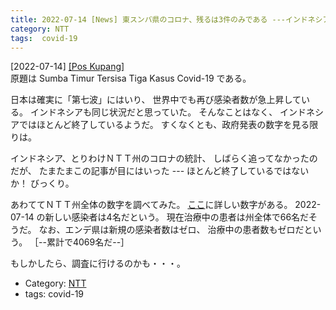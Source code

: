 ```yaml
---
title: 2022-07-14 [News] 東スンバ県のコロナ、残るは3件のみである ---インドネシア、ＮＴＴ州ではコロナはほとんど終焉したような数字だ！調査に行けるかしらん・・・
category: NTT
tags:  covid-19
---
```


[2022-07-14] [[Pos Kupang]](https://kupang.tribunnews.com/2022/07/14/sumba-timur-tersisa-tiga-kasuscovid-19)  
 原題は Sumba Timur Tersisa Tiga Kasus Covid-19 である。

 日本は確実に「第七波」にはいり、
世界中でも再び感染者数が急上昇している。
インドネシアも同じ状況だと思っていた。
そんなことはなく、
インドネシアではほとんど終了しているようだ。
すくなくとも、政府発表の数字を見る限りは。

 インドネシア、とりわけＮＴＴ州のコロナの統計、
しばらく追ってなかったのだが、
たまたまこの記事が目にはいった ---
ほとんど終了しているではないか！
びっくり。

 あわててＮＴＴ州全体の数字を調べてみた。
[ここ](https://m.andrafarm.com/_andra.php?_i=daftar-co19-provinsi&noneg=23&urut=2&asc=01100000000)に詳しい数字がある。 2022-07-14 の新しい感染者は4名だという。
現在治療中の患者は州全体で66名だそうだ。
なお、エンデ県は新規の感染者数はゼロ、
治療中の患者数もゼロだという。
［--累計で4069名だ--］

 もしかしたら、調査に行けるのかも・・・。

- Category: [NTT](https://merapano.github.io/categories.html#NTT)
- tags:  covid-19

